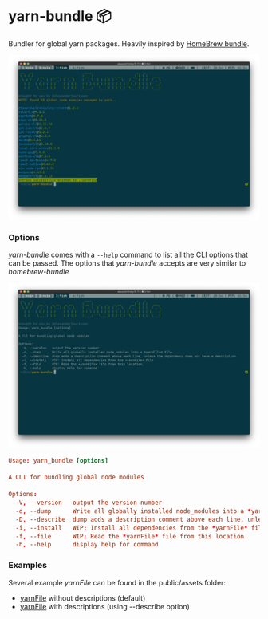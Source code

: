 # yarn-bundle 📦

Bundler for global yarn packages.
Heavily inspired by [HomeBrew bundle](https://github.com/Homebrew/homebrew-bundle).

![image](public/assets/yarn_bundle_dump.png)

### Options

*yarn-bundle* comes with a `--help` command to list all the CLI options that can be passed.
The options that *yarn-bundle* accepts are very similar to *homebrew-bundle*

![image](public/assets/yarn_bundle_help.png)

```conf
Usage: yarn_bundle [options]

A CLI for bundling global node modules

Options:
  -V, --version   output the version number
  -d, --dump      Write all globally installed node_modules into a *yarnFile* file.
  -D, --describe  dump adds a description comment above each line, unless the dependency does not have a description.
  -i, --install   WIP: Install all dependencies from the *yarnFile* file
  -f, --file      WIP: Read the *yarnFile* file from this location.
  -h, --help      display help for command
```

### Examples

Several example *yarnFile* can be found in the public/assets folder:

- [yarnFile](public/assets/example_yarn_file) without descriptions (default)
- [yarnFile](public/assets/example_yarn_file_with_describe) with descriptions (using --describe option)
